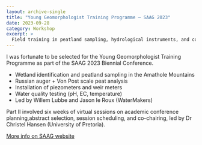 ```yaml
---
layout: archive-single
title: "Young Geomorphologist Training Programme – SAAG 2023"
date: 2023-09-28
category: Workshop
excerpt: >
  Field training in peatland sampling, hydrological instruments, and conference organization
---
```

I was fortunate to be selected for the Young Geomorphologist Training Programme as part of the SAAG 2023 Biennial Conference.

- Wetland identification and peatland sampling in the Amathole Mountains  
- Russian auger + Von Post scale peat analysis  
- Installation of piezometers and weir meters  
- Water quality testing (pH, EC, temperature)  
- Led by Willem Lubbe and Jason le Roux (WaterMakers)

Part II involved six weeks of virtual sessions on academic conference planning,abstract selection, session scheduling, and co-chairing, led by Dr Christel Hansen (University of Pretoria).

[More info on SAAG website](https://www.geomorph.org/wp-content/uploads/2023/11/SAAG2023-YG-Training-Program-Report.pdf)
